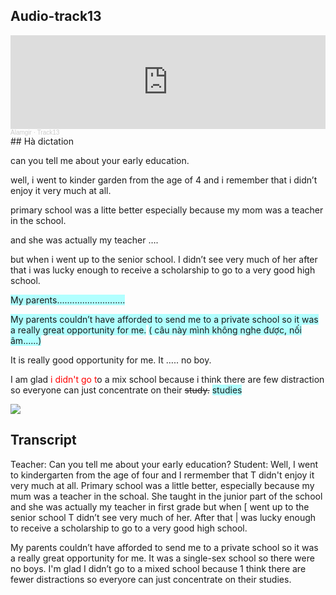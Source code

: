 ##  Audio-track13
<iframe width="100%" height="150" scrolling="no" frameborder="no" allow="autoplay" src="https://w.soundcloud.com/player/?url=https%3A//api.soundcloud.com/tracks/198275759&color=%23ff5500&auto_play=true&hide_related=false&show_comments=true&show_user=true&show_reposts=false&show_teaser=true&visual=true"></iframe><div style="font-size: 10px; color: #cccccc;line-break: anywhere;word-break: normal;overflow: hidden;white-space: nowrap;text-overflow: ellipsis; font-family: Interstate,Lucida Grande,Lucida Sans Unicode,Lucida Sans,Garuda,Verdana,Tahoma,sans-serif;font-weight: 100;"><a href="https://soundcloud.com/alamgir-4" title="Alamgir" target="_blank" style="color: #cccccc; text-decoration: none;">Alamgir</a> · <a href="https://soundcloud.com/alamgir-4/track13" title="Track13" target="_blank" style="color: #cccccc; text-decoration: none;">Track13</a></div>
## Hà dictation 

can you tell me about your early education.

well, i went to kinder garden from the age of 4 and i remember that i didn’t enjoy it very much at all.

primary school was a litte better especially because my mom was a teacher in the school.

and she was actually my teacher ….

but when i went up to the senior school. I didn’t see very much of her after that i was lucky enough to receive a scholarship to go to a very good high school. 

<span style="background:#b1ffff">My parents...........................</span>

<span style="background:#b1ffff">My parents couldn’t have afforded to send me to a private school so it was a really great opportunity for me.</span>
<span style="background:#b1ffff"> ( câu này mình không nghe được, nối âm......)</span>

It is really good opportunity for me. It ….. no boy.

I am glad <font color="#ff0000">i didn't go t</font>o a mix school because i think there are few distraction so everyone can just concentrate on their ~~study.~~ <span style="background:#b1ffff">studies</span>

![](https://i.imgur.com/03ZWsis.png)
 ## Transcript
 
Teacher: Can you tell me about your early education? Student: Well, I went to kindergarten from the age of four and I rermember that T didn't enjoy it very much at all. Primary school was a little better, especially because my mum was a teacher in the schoal. She taught in the junior part of the school and she was actually my teacher in first grade but when [ went up to the senior school T didn’t see very much of her. After that | was lucky enough to receive a scholarship to go to a very good high school. 

My parents couldn’t have afforded to send me to a private school so it was a really great opportunity for me. It was a single-sex school so there were no boys. I'm glad I didn’t go to a mixed school because 1 think there are fewer distractions so everyore can just concentrate on their studies.